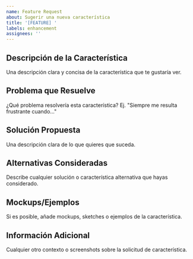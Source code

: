 ```yaml
---
name: Feature Request
about: Sugerir una nueva característica
title: '[FEATURE] '
labels: enhancement
assignees: ''
---
```


## Descripción de la Característica
Una descripción clara y concisa de la característica que te gustaría ver.

## Problema que Resuelve
¿Qué problema resolvería esta característica? Ej. "Siempre me resulta frustrante cuando..."

## Solución Propuesta
Una descripción clara de lo que quieres que suceda.

## Alternativas Consideradas
Describe cualquier solución o característica alternativa que hayas considerado.

## Mockups/Ejemplos
Si es posible, añade mockups, sketches o ejemplos de la característica.

## Información Adicional
Cualquier otro contexto o screenshots sobre la solicitud de característica.

